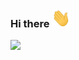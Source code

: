 ### Hi there <img src="https://raw.githubusercontent.com/ABSphreak/ABSphreak/master/gifs/Hi.gif" width="30px" height="30px">

<p align="left"> <img src="https://komarev.com/ghpvc/?username=lucio1500&color=blueviolet&style=flat-square"/> </p>
<!--
**lucio1500/lucio1500** is a ✨ _special_ ✨ repository because its `README.md` (this file) appears on your GitHub profile.

Here are some ideas to get you started:

- 🔭 I’m currently working on ...
- 🌱 I’m currently learning ...
- 👯 I’m looking to collaborate on ...
- 🤔 I’m looking for help with ...
- 💬 Ask me about ...
- 📫 How to reach me: ...
- 😄 Pronouns: ...
- ⚡ Fun fact: ...
-->
